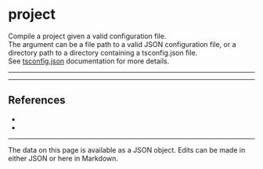 <!-- Important! Do not modify comment blocks. They are necessary for the transformer to work properly -->

<!-- title -->
# project

<!-- shortDescription -->
Compile a project given a valid configuration file.<br/>The argument can be a file path to a valid JSON configuration file, or a directory path to a directory containing a tsconfig.json file.<br/>See [tsconfig.json](./tsconfig.json.md) documentation for more details.

---

<!-- extendedDescription -->


---

<!-- references -->
## References
- []()
- []()
---

<!-- footer -->
The data on this page is available as a JSON object. Edits can be made in either JSON or here in Markdown.
